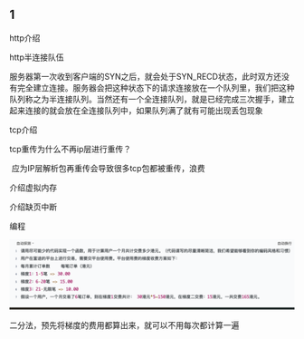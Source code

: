 ## 1

http介绍

http半连接队伍

服务器第一次收到客户端的SYN之后，就会处于SYN_RECD状态，此时双方还没有完全建立连接。服务器会把这种状态下的请求连接放在一个队列里，我们把这种队列称之为半连接队列。当然还有一个全连接队列，就是已经完成三次握手，建立起来连接的就会放在全连接队列中，如果队列满了就有可能出现丢包现象

tcp介绍

tcp重传为什么不再ip层进行重传？

​	应为IP层解析包再重传会导致很多tcp包都被重传，浪费

介绍虚拟内存

介绍缺页中断

编程

![image-20230928123030470](image/image-20230928123030470.png)

二分法，预先将梯度的费用都算出来，就可以不用每次都计算一遍